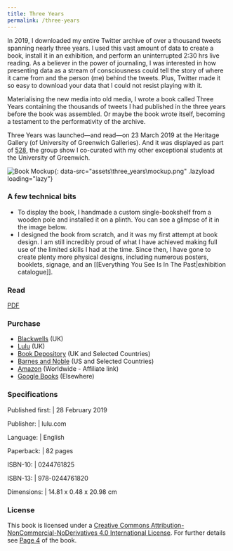 ```yaml
---
title: Three Years
permalink: /three-years
---
```

In 2019, I downloaded my entire Twitter archive of over a thousand tweets spanning nearly three years. I used this vast amount of data to create a book, install it in an exhibition, and perform an uninterrupted 2:30 hrs live reading. As a believer in the power of journaling, I was interested in how presenting data as a stream of consciousness could tell the story of where it came from and the person (me) behind the tweets. Plus, Twitter made it so easy to download your data that I could not resist playing with it. 

Materialising the new media into old media, I wrote a book called Three Years containing the thousands of tweets I had published in the three years before the book was assembled. Or maybe the book wrote itself, becoming a testament to the performativity of the archive.

Three Years was launched—and read—on 23 March 2019 at the Heritage Gallery (of University of Greenwich Galleries). And it was displayed as part of [528](http://www.greenwichunigalleries.co.uk/fivetoeight/), the group show I co-curated with my other exceptional students at the University of Greenwich. 

![Book Mockup](){: data-src="assets\three_years\mockup.png" .lazyload loading="lazy"}

### A few technical bits

* To display the book, I handmade a custom single-bookshelf from a wooden pole and installed it on a plinth. You can see a glimpse of it in the image below.
* I designed the book from scratch, and it was my first attempt at book design. I am still incredibly proud of what I have achieved making full use of the limited skills I had at the time. Since then, I have gone to create plenty more physical designs, including numerous posters, booklets, signage, and an [[Everything You See Is In The Past|exhibition catalogue]].

### Read 

[PDF](assets/three_years/Three_Years.pdf#view=FitV&pagemode=thumbs)

### Purchase

* [Blackwells](https://blackwells.co.uk/bookshop/product/Three-Years-by-Imola-Francesco/9780244761820) (UK)
* [Lulu](https://www.lulu.com/en/gb/shop/francesco-imola/three-years/paperback/product-14q2wqw6.html?page=1&pageSize=4) (UK)
* [Book Depository](https://www.bookdepository.com/book/9780244761820) (UK and Selected Countries)
* [Barnes and Noble](https://www.barnesandnoble.com/w/three-years-francesco-imola/1131049662) (US and Selected Countries)
* [Amazon](https://amzn.to/34NvaSW) (Worldwide - Affiliate link)
* [Google Books](https://www.google.co.uk/books/edition/Three_Years/zxGKDwAAQBAJ) (Elsewhere)

### Specifications

Published first: | 28 February 2019 

Publisher: | lulu.com 

Language: | English

Paperback: | 82 pages

ISBN-10: | 0244761825

ISBN-13: | 978-0244761820

Dimensions: | 14.81 x 0.48 x 20.98 cm

### License

This book is licensed under a <a rel="license" href="http://creativecommons.org/licenses/by-nc-nd/4.0/">Creative Commons Attribution-NonCommercial-NoDerivatives 4.0 International License</a>. For further details see [Page 4](assets/three_years/Three_Years.pdf#view=FitV&pagemode=thumbs&page=4) of the book.